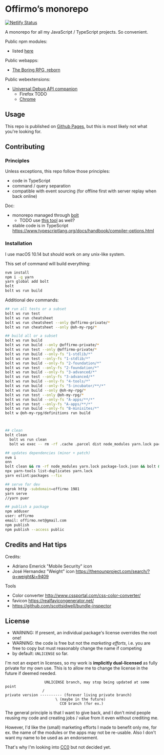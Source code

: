 # Offirmo’s monorepo

[![Netlify Status](https://api.netlify.com/api/v1/badges/25734112-d205-4789-ad2f-bfcdf8d65252/deploy-status)](https://app.netlify.com/sites/offirmo-monorepo/deploys)

A monorepo for all my JavaScript / TypeScript projects. So convenient.

Public npm modules:
* listed [here](https://offirmo-monorepo.netlify.com/0-doc/modules-directory/index.html)

Public webapps:
* [The Boring RPG, reborn](https://www.online-adventur.es/apps/the-boring-rpg/)

Public webextensions:
* [Universal Debug API companion](4-tools/universal-debug-api-companion-webextension/README.md)
  * Firefox TODO
  * [Chrome](https://chrome.google.com/webstore/detail/offirmo%E2%80%99s-universal-web-d/cnbgbjmliafldggmfijmnbpdiikcalnl)


## Usage

This repo is published on [Github Pages](https://www.offirmo.net/offirmo-monorepo/), but this is most likely not what you're looking for.


## Contributing

### Principles
Unless exceptions, this repo follow those principles:
- code in TypeScript
- command / query separation
- compatible with event sourcing (for offline first with server replay when back online)

Doc:
* monorepo managed through [bolt](https://github.com/boltpkg/bolt)
  * TODO use [this tool](https://www.npmjs.com/package/@atlaskit/build-releases) as well?
* stable code is in TypeScript https://www.typescriptlang.org/docs/handbook/compiler-options.html

### Installation
I use macOS 10.14 but should work on any unix-like system.

This set of command will build everything:
```bash
nvm install
npm i -g yarn
yarn global add bolt
bolt
bolt ws run build
```

Additional dev commands:
```bash
## run all tests or a subset
bolt ws run test
bolt ws run cheatsheet
bolt ws run cheatsheet --only @offirmo-private/*
bolt ws run cheatsheet --only @oh-my-rpg/*

## build all or a subset
bolt ws run build
bolt ws run build --only @offirmo-private/*
bolt ws run test --only @offirmo-private/*
bolt ws run build --only-fs "1-stdlib/*"
bolt ws run test --only-fs "1-stdlib/*"
bolt ws run build --only-fs "2-foundation/*"
bolt ws run test --only-fs "2-foundation/*"
bolt ws run build --only-fs "3-advanced/*"
bolt ws run test --only-fs "3-advanced/*"
bolt ws run build --only-fs "4-tools/*"
bolt ws run build --only-fs "5-incubator/**/*"
bolt ws run build --only @oh-my-rpg/*
bolt ws run test --only @oh-my-rpg/*
bolt ws run build --only-fs "A-apps/**/*"
bolt ws run test --only-fs "A-apps/**/*"
bolt ws run build --only-fs "B-minisites/*"
bolt w @oh-my-rpg/definitions run build



## clean
bolt clean
  bolt ws run clean
  bolt ws exec -- rm -rf .cache .parcel dist node_modules yarn.lock package-lock.json yarn-error.log

## updates dependencies (minor + patch)
nvm i
onn
bolt clean && rm -rf node_modules yarn.lock package-lock.json && bolt && yarn outdated     && bolt build
npx yarn-tools list-duplicates yarn.lock
yarn eslint:packages --fix

## serve for dev
ngrok http -subdomain=offirmo 1981
yarn serve
//yarn puer

## publish a package
npm adduser
user: offirmo
email: offirmo.net@gmail.com
npm publish
npm publish --access public
```


## Credits and Hat tips

Credits:
- Adriano Emerick "Mobile Security" icon
- José Hernandez "Weight" icon https://thenounproject.com/search/?q=weight&i=9409

Tools
- Color converter http://www.cssportal.com/css-color-converter/
- favicon https://realfavicongenerator.net/
- https://github.com/scottsidwell/bundle-inspector

## License

* WARNING: If present, an individual package's license overrides the root one!
* WARNING: the code is free but not the *marketing efforts*, i.e. you are free to copy but must reasonably change the name if competing
* by default: `UNLICENSE` so far.

I'm not an expert in licenses, so my work is **implicitly dual-licensed** as fully private for my own use.
This is to allow me to change the license in the future if deemed needed.
```
                  UNLICENSE branch, may stop being updated at some point
                 /
private version ---------- (forever living private branch)
                       \ (maybe in the future)
                         CC0 branch (for ex.)
```
The general principle is that I want to give back,
and I don't mind people reusing my code and creating jobs / value from it even without crediting me.

However, I'd like the (small) marketing efforts I made to benefit only me,
for ex. the name of the modules or the apps may not be re-usable.
Also I don't want my name to be used as an endorsement.

That's why I'm looking into [CC0](https://creativecommons.org/publicdomain/zero/1.0/) but not decided yet.
